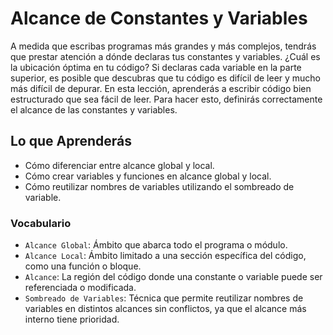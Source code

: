 # Alcance de Constantes y Variables

A medida que escribas programas más grandes y más complejos, tendrás que prestar atención a dónde declaras tus constantes y variables. ¿Cuál es la ubicación óptima en tu código? Si declaras cada variable en la parte superior, es posible que descubras que tu código es difícil de leer y mucho más difícil de depurar.
En esta lección, aprenderás a escribir código bien estructurado que sea fácil de leer. Para hacer esto, definirás correctamente el alcance de las constantes y variables.

## Lo que Aprenderás
- Cómo diferenciar entre alcance global y local.
- Cómo crear variables y funciones en alcance global y local.
- Cómo reutilizar nombres de variables utilizando el sombreado de variable.

### Vocabulario
- `Alcance Global`: Ámbito que abarca todo el programa o módulo.
- `Alcance Local`: Ámbito limitado a una sección específica del código, como una función o bloque.
- `Alcance`: La región del código donde una constante o variable puede ser referenciada o modificada.
- `Sombreado de Variables`: Técnica que permite reutilizar nombres de variables en distintos alcances sin conflictos, ya que el alcance más interno tiene prioridad.

